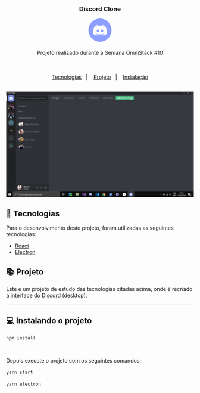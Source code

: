 <h3 align="center">

Discord Clone

<img src="src/assets/discord-icon.png" width="62" height="62" />

</h3>

<div align="center">
  Projeto realizado durante a Semana OmniStack #10
</div>
<br/>&nbsp;


<p align="center">
  <a href="#telescope-tecnologias">Tecnologias</a>&nbsp;&nbsp;&nbsp;|&nbsp;&nbsp;&nbsp;
  <a href="#books-projeto">Projeto</a>&nbsp;&nbsp;&nbsp;|&nbsp;&nbsp;&nbsp;
  <a href="#-instalando-o-projeto">Instalação</a>
</p>

<br/>

<div align="center">
  <img src="src/assets/README/screen-discord-clone.png" />
</div>

## :telescope: Tecnologias

Para o desenvolvimento deste projeto, foram utilizadas as seguintes tecnologias:

- [React](https://reactjs.org)
- [Electron](https://www.electronjs.org/)

## :books: Projeto

Este é um projeto de estudo das tecnologias citadas acima, onde é recriado a interface do [Discord](https://discordapp.com/) (desktop).

---
## 💻 Instalando o projeto
```
npm install
```
<br/>

Depois execute o projeto com os seguintes comandos:

```
yarn start 

yarn electron
```
